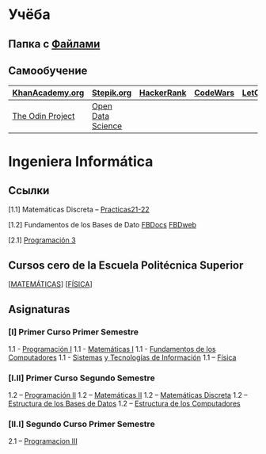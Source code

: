 # **Учёба**

## Папка с [Файлами](/mnt/sdb1/Linux/Documents/Studying/Programming/)

## **Самообучение**

| [KhanAcademy.org](https://www.khanacademy.org/)     | [Stepik.org](http://stepik.org/)     | [HackerRank](https://www.hackerrank.com/) | [CodeWars](https://www.codewars.com/dashboard) | [LetCode](https://leetcode.com/) | [Godot](https://gdquest.itch.io/learn-godot-gdscript) | [SpaceMath](http://spacemath.xyz/) |
| --------------------------------------------------- | ------------------------------------ | ----------------------------------------- | ---------------------------------------------- | -------------------------------- | ----------------------------------------------------- | ---------------------------------- |
| [The Odin Project](https://www.theodinproject.com/) | [Open Data Science](https://ods.ai/) |                                           |                                                |                                  |                                                       |                                    |

# **Ingeniera Informática**

## **Ссылки**

[1.1] Matemáticas Discreta – [Practicas21-22](https://www.dccia.ua.es/dccia/inf/asignaturas/MD/curso21-22/desarrollopracticas.htm)

[1.2] Fundamentos de los Bases de Dato [FBDocs](https://sites.google.com/view/fbddocs/sesiones)   [FBDweb](https://bbdd.dlsi.ua.es/FBDweb/inicio/entrar.php)

[2.1] [Programación 3](https://www.dlsi.ua.es/asignaturas/prog3/)  

## **Cursos cero de la Escuela Politécnica Superior**

[[MATEMÁTICAS](https://web.ua.es/es/cursos-cero/matematicas.html)]  [[FÍSICA](https://web.ua.es/es/cursos-cero/fisica.html)]

## **Asignaturas**

### [I] Primer Curso Primer Semestre

1.1 - [Programación I](/mnt/sdb1/Notes/%D0%A3%D1%87%D1%91%D0%B1%D0%B0/Programacion%20I/)
1.1 - [Matemáticas I](/mnt/sdb1/Notes/%D0%A3%D1%87%D1%91%D0%B1%D0%B0/Ingeneria%20Informatica/I%20Primer%20Curso/1.1%20PCPS/1.1%20Matematicas%20I)
1.1 - [Fundamentos de los Computadores](/mnt/sdb1/Notes/%D0%A3%D1%87%D1%91%D0%B1%D0%B0/Ingeneria%20Informatica/I%20Primer%20Curso/1.1%20PCPS/1.1%20Fundamentos%20de%20Los%20Computadores)
1.1 - [Sistemas](/mnt/sdb1/Notes/%D0%A3%D1%87%D1%91%D0%B1%D0%B0/Ingeneria%20Informatica/I%20Primer%20Curso/1.1%20PCPS/1.1%20STI) [y Tecnologías de Información](/mnt/sdb1/Notes/%D0%A3%D1%87%D1%91%D0%B1%D0%B0/Ingeneria%20Informatica/I%20Primer%20Curso/1.1%20PCPS/1.1%20STI)
1.1 – [Física](/mnt/sdb1/Notes/%D0%A3%D1%87%D1%91%D0%B1%D0%B0/Ingeneria%20Informatica/I%20Primer%20Curso/1.1%20PCPS/1.1%20Fisica)

### [I.II] Primer Curso Segundo Semestre

1.2 – [Programación II](/mnt/sdb1/Notes/%D0%A3%D1%87%D1%91%D0%B1%D0%B0/Ingeneria%20Informatica/I%20Primer%20Curso/1.2%20PCSS/1.2%20Programacion%20II)
1.2 – [Matemáticas II](/mnt/sdb1/Notes/%D0%A3%D1%87%D1%91%D0%B1%D0%B0/Ingeneria%20Informatica/I%20Primer%20Curso/1.2%20PCSS/1.2%20Matematicas%20II)
1.2 – [Matemáticas Discreta](/mnt/sdb1/Notes/%D0%A3%D1%87%D1%91%D0%B1%D0%B0/Ingeneria%20Informatica/I%20Primer%20Curso/1.2%20PCSS/1.2%20Matematicas%20Discreta)
1.2 – [Estructura de los Bases de Datos](/mnt/sdb1/Notes/%D0%A3%D1%87%D1%91%D0%B1%D0%B0/Ingeneria%20Informatica/I%20Primer%20Curso/1.2%20PCSS/1.2%20Fundamentos%20de%20los%20Bases%20de%20Datos)
1.2 – [Estructura de los Computadores](/mnt/sdb1/Notes/%D0%A3%D1%87%D1%91%D0%B1%D0%B0/Ingeneria%20Informatica/I%20Primer%20Curso/1.2%20PCSS/1.2%20Estructura%20de%20los%20Computadores)

### [II.I] Segundo Curso Primer Semestre

2.1 – [Programacion III](/mnt/sdb1/Notes/%D0%A3%D1%87%D1%91%D0%B1%D0%B0/%20Programacion%20III)  
